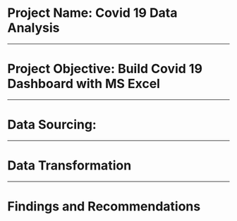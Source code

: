# Project Name: Covid 19 Data Analysis

----
# Project Objective: Build Covid 19 Dashboard with MS Excel



----
# Data Sourcing:  



----
# Data Transformation



----
# Findings and Recommendations
